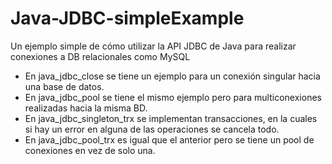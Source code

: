 # Java-JDBC-simpleExample
Un ejemplo simple de cómo utilizar la API JDBC de Java para realizar conexiones a DB relacionales como MySQL

* En java_jdbc_close se tiene un ejemplo para un conexión singular hacia una base de datos.
* En java_jdbc_pool se tiene el mismo ejemplo pero para multiconexiones realizadas hacia la misma BD.
* En java_jdbc_singleton_trx se implementan transacciones, en la cuales si hay un error en alguna de las operaciones se cancela todo.
* En java_jdbc_pool_trx es igual que el anterior pero se tiene un pool de conexiones en vez de solo una.
